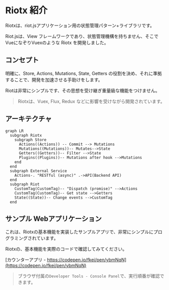 # Riotx 紹介

Riotxは、riot.jsアプリケーション用の状態管理パターン+ライブラリです。

Riot.jsは、View フレームワークであり、状態管理機構を持ちません、そこで VueになぞりVuexのような Riotx を開発しました。

## コンセプト

明確に、Store, Actions, Mutations, State, Getters の役割を決め、それに準拠することで、開発を加速させる手助けをします。

Riotは非常にシンプルです、その思想を受け継ぎ重量級な機能をつけません。

> Riotxは、Vuex, Flux, Redux などに影響を受けながら開発されています。

## アーキテクチャ

```mermaid
graph LR
  subgraph Riotx
    subgraph Store
      Actions((Actions)) -- Commit --> Mutations
      Mutations((Mutations))-- Mutates-->State
      Getters((Getters))-- Filter -->State
      Plugins((Plugins))-- Mutations after hook -->Mutations
    end
  end
  subgraph External Service
    Actions-. "RESTful (async)" .->API(Backend API)
  end
  subgraph Riot
    CustomTag(CustomTag)-- "Dispatch (promise)" -->Actions
    CustomTag(CustomTag)-- Get state -->Getters
    State((State))-- Change events -->CustomTag
  end
```

## サンプル Webアプリケーション

これは、Riotxの基本機能を実装したサンプルアプリで、非常にシンプルにプログラミングされています。

Riotxの、基本機能を実際のコードで確認してみてください。

[カウンターアプリ - https://codepen.io/fkei/pen/ybmNqN](https://codepen.io/fkei/pen/ybmNqN)

> ブラウザ付属の`Developer Tools - Console Panel`で、実行順番が確認できます。

[](codepen://Lingyucoder/ybmNqN?theme=0)
